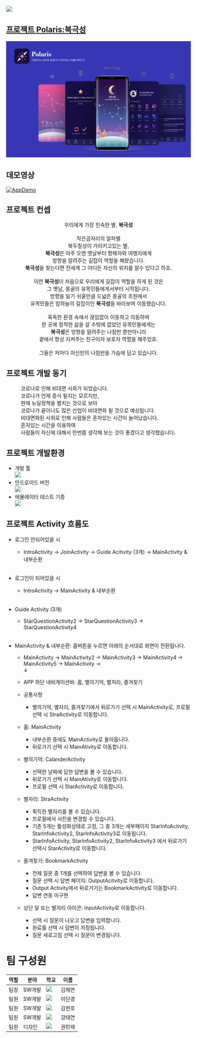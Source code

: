 <img src="https://swhackathon.com//image/main.png"></img>
## <a href="https://swhackathon.com/Team/Info/41">프로젝트 <strong>Polaris</strong>:북극성</a>

![preview](./image/preview.png)

## 데모영상
[![AppDemo](https://img.youtube.com/vi/f-8SmoucINY/maxresdefault.jpg)](https://youtu.be/f-8SmoucINY)

## 프로젝트 컨셉
<p align="center">
  우리에게 가장 친숙한 별, <strong>북극성</strong><br>
<br>
작은곰자리의 알파별<br>
북두칠성이 가리키고있는 별,<br>
  <strong>북극성</strong>은 아주 오랜 옛날부터 항해자와 여행자에게 <br>
방향을 알려주는 길잡이 역할을 해왔습니다.<br>
  <strong>북극성</strong>을 찾는다면 전세계 그 어디든 자신의 위치를 알수 있다고 하죠.<br>
<br>
  이런 <strong>북극성</strong>이 처음으로 우리에게 길잡이 역할을 하게 된 것은<br>
그 옛날, 몽골의 유목민들에게서부터 시작됩니다.<br>
방향을 잃기 쉬울만큼 드넓은 몽골의 초원에서<br>
  유목민들은 밤하늘의 길잡이인 <strong>북극성</strong>을 바라보며 이동했습니다.<br>
<br>
혹독한 환경 속에서 끊임없이 이동하고 이동하며<br>
한 곳에 정착한 삶을 살 수밖에 없었던 유목민들에게는<br>
  <strong>북극성</strong>은 방향을 알려주는 나침반 뿐만아니라<br>
곁에서 항상 지켜주는 친구이자 보호자 역할을 해주었죠.<br>
<br>
그들은 저마다 자신만의 나침반을 가슴에 담고 있습니다.<br>
</p>



## 프로젝트 개발 동기
<dl>
  <dd>
  코로나로 인해 비대면 사회가 되었습니다.<br>
  코로나가 언제 종식 될지는 모르지만, <br>
  현재 뉴딜정책을 펼치는 것으로 보아 <br>
  코로나가 끝이나도 많은 산업이 비대면화 될 것으로 예상됩니다.<br>
  비대면화된 사회로 인해 사람들은 혼자있는 시간이 늘어났습니다.<br>
  혼자있는 시간을 이용하여<br>
  사람들이 자신에 대해서 한번쯤 생각해 보는 것이 좋겠다고 생각했습니다.<br>
  </dd>
</dl>

## 프로젝트 개발환경
* 개발 툴<br>
  <a href="https://developer.android.com/studio"><img src=https://img.shields.io/badge/AndroidStudio-4.1.2-blue></img></a>
* 안드로이드 버전<br>
   <a href="https://github.com/chaejina/polystar"><img src=https://img.shields.io/badge/Android-8.1-green></img></a> 
* 에뮬레이터 테스트 기종<br>
   <a href="https://github.com/chaejina/polystar"><img src=https://img.shields.io/badge/Pixel%202%20API%2027-Run-sucess></img></a>

## 프로젝트 Activity 흐름도
  * 로그인 안되어있을 시<br>
    + IntroActivity ->  JoinActivity -> Guide Acitivity (3개) -> MainActivity & 내부순환<br><br>
  
  * 로그인이 되어있을 시<br>
    + IntroActivity ->  MainActivity & 내부순환<br><br>
  
  * Guide Activity (3개)<br>
    + StarQuestionActivity2 -> StarQuestionActivity3 -> StarQuestionActivity4<br><br>
  
  * MainActivity & 내부순환: 홈버튼을 누르면 아래의 순서대로 화면이 전환됩니다.<br>
    + MainActivity -> MainActivity2 -> MainActivity3 -> MainActivity4 -> MainActivity5 ->  MainActivity -><br>
            ↓<br>
    + APP 하단 네비게이션바: 홈, 별의기억, 별자리, 즐겨찾기<br>


     + 공통사항<br>
          - 별의기억, 별자리, 즐겨찾기에서 뒤로가기 선택 시 MainActivity로, 프로필 선택 시 StraActivity로 이동합니다.<br>
        
     + 홈: MainActivity  <br>
          - 내부순환 중에도 MainActivity로 돌아옵니다.<br>
          - 뒤로가기 선택 시 MainAtivity로 이동합니다.<br>
           
     + 별의기억: CalanderActivity </img><br>
          - 선택한 날짜에 답한 답변을 볼 수 있습니다.<br>
          - 뒤로가기 선택 시 MainAtivity로 이동합니다.<br>
          - 프로필 선택 시 StarActivity로 이동합니다.<br>
                
     + 별자리: StraActivity </img><br>
          - 획득한 별자리를 볼 수 있습니다.<br>
          - 프로필에서 사진을 변경할 수 있습니다.<br>
          - 기존 5개는 활성화상태로 고정, 그 중 3개는 세부페이지 StarInfoActivity, StarInfoActivity2, StarInfoActivity3로 이동됩니다.<br>
          - StarInfoActivity, StarInfoActivity2, StarInfoActivity3 에서 뒤로가기 선택시  StarActivity로 이동합니다.<br>
                                       
     + 즐겨찾기: BookmarkActivity <br>
          - 전체 질문 중 1개를 선택하여 답변을 볼 수 있습니다.<br>
          - 질문 선택 시 답변 페이지: OutputAcitvity로 이동합니다.<br>
          - Output Activity에서 뒤로가기는 BookmarkActivity로 이동합니다.<br>
          - 답변 연동 미구현<br>
                
     + 상단 달 또는 별자리 아이콘: InputActivity로 이동합니다.<br>
          - 선택 시 질문이 나오고 답변을 입력합니다.<br>
          - 완료를 선택 시 답변이 저장됩니다.<br>
          - 질문 새로고침 선택 시 질문이 변경됩니다.<br>
                
# 팀 구성원
  |역할|분야|학교|이름|
  |---|---|---|---|
  |팀장|SW개발|<a href = "http://sw.anu.ac.kr/"><img src="https://swhackathon.com/image/university_24.png"></a>|김채연|
  |팀원|SW개발|<a href = "http://sw.cu.ac.kr/"><img src="https://swhackathon.com/image/university_10.png"></a>|이단경|
  |팀원|SW개발|<a href = "http://tusw.tu.ac.kr"><img src="https://swhackathon.com/image/university_12.png"></a>|김현호|
  |팀원|SW개발|<a href = "http://computer.hanyang.ac.kr/"><img src="https://swhackathon.com/image/university_39.png"></a>|강태연|
  |팀원|디자인|<a href = "https://aisw.dongseo.ac.kr/main/main.html"><img src="https://swhackathon.com/image/university_13.png"></a>|권민재|
